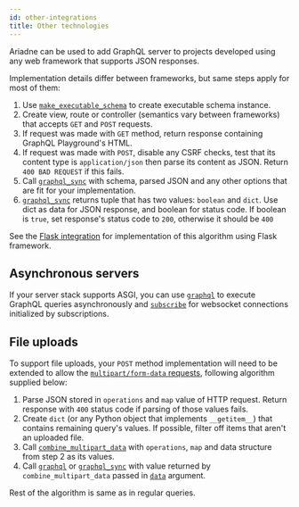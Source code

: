 ```yaml
---
id: other-integrations
title: Other technologies
---
```



Ariadne can be used to add GraphQL server to projects developed using any web framework that supports JSON responses.

Implementation details differ between frameworks, but same steps apply for most of them:

1. Use [`make_executable_schema`](api-reference.md#make_executable_schema) to create executable schema instance.
2. Create view, route or controller (semantics vary between frameworks) that accepts `GET` and `POST` requests.
3. If request was made with `GET` method, return response containing GraphQL Playground's HTML.
4. If request was made with `POST`, disable any CSRF checks, test that its content type is `application/json` then parse its content as JSON. Return `400 BAD REQUEST` if this fails.
5. Call [`graphql_sync`](api-reference.md#graphql_sync) with schema, parsed JSON and any other options that are fit for your implementation.
6. [`graphql_sync`](api-reference.md#graphql_sync) returns tuple that has two values: `boolean` and `dict`. Use dict as data for JSON response, and boolean for status code. If boolean is `true`, set response's status code to `200`, otherwise it should be `400`

See the [Flask integration](flask-integration.md) for implementation of this algorithm using Flask framework.


## Asynchronous servers

If your server stack supports ASGI, you can use [`graphql`](api-reference.md#graphql) to execute GraphQL queries asynchronously and [`subscribe`](api-reference.md#subscribe) for websocket connections initialized by subscriptions.


## File uploads

To support file uploads, your `POST` method implementation will need to be extended to allow the [`multipart/form-data` requests](https://github.com/jaydenseric/graphql-multipart-request-spec), following algorithm supplied below:

1. Parse JSON stored in `operations` and `map` value of HTTP request. Return response with `400` status code if parsing of those values fails.
2. Create `dict` (or any Python object that implements `__getitem__`) that contains remaining query's values. If possible, filter off items that aren't an uploaded file.
3. Call [`combine_multipart_data`](api-reference.md#combine_multipart_data) with `operations`, `map` and data structure from step 2 as its values.
4. Call [`graphql`](api-reference.md#graphql) or [`graphql_sync`](api-reference.md#graphql_sync) with value returned by `combine_multipart_data` passed in [`data`](api-reference.md#data) argument.

Rest of the algorithm is same as in regular queries.